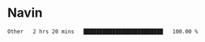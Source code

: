 # Navin

<!--START_SECTION:waka-->

```txt
Other   2 hrs 20 mins   █████████████████████████   100.00 %
```

<!--END_SECTION:waka-->
